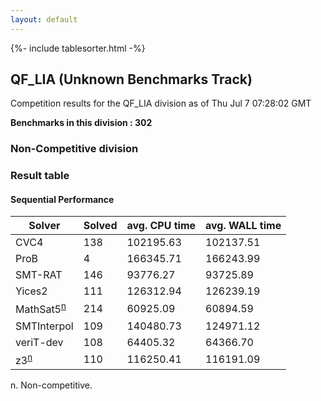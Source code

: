 ```yaml
---
layout: default
---
```

{%- include tablesorter.html -%}

##  QF_LIA (Unknown Benchmarks Track)

Competition results for the QF_LIA division as of Thu Jul 7 07:28:02 GMT

**Benchmarks in this division : 302** 

###  Non-Competitive division 
### Result table
 




#### Sequential Performance
<table id="sequential" class="result sorted">
<thead>
<tr>
<th class="center">Solver</th>
<th class="center">Solved</th>
<th class="center">avg. CPU time </th>
<th class="center">avg. WALL time </th>
</tr>
</thead>
<tr>
<td>CVC4</td>
<td class="right">138</td>
<td class="right">102195.63</td>
<td class="right">102137.51</td>
</tr>
<tr>
<td>ProB</td>
<td class="right">4</td>
<td class="right">166345.71</td>
<td class="right">166243.99</td>
</tr>
<tr>
<td>SMT-RAT</td>
<td class="right">146</td>
<td class="right">93776.27</td>
<td class="right">93725.89</td>
</tr>
<tr>
<td>Yices2</td>
<td class="right">111</td>
<td class="right">126312.94</td>
<td class="right">126239.19</td>
</tr>
<tr>
<td>MathSat5<SUP><a href="#fn">n</a></SUP>
</td>
<td class="right">214</td>
<td class="right">60925.09</td>
<td class="right">60894.59</td>
</tr>
<tr>
<td>SMTInterpol</td>
<td class="right">109</td>
<td class="right">140480.73</td>
<td class="right">124971.12</td>
</tr>
<tr>
<td>veriT-dev</td>
<td class="right">108</td>
<td class="right">64405.32</td>
<td class="right">64366.70</td>
</tr>
<tr>
<td>z3<SUP><a href="#fn">n</a></SUP>
</td>
<td class="right">110</td>
<td class="right">116250.41</td>
<td class="right">116191.09</td>
</tr>
</table>
<span id="fn"> n. Non-competitive.</span>


